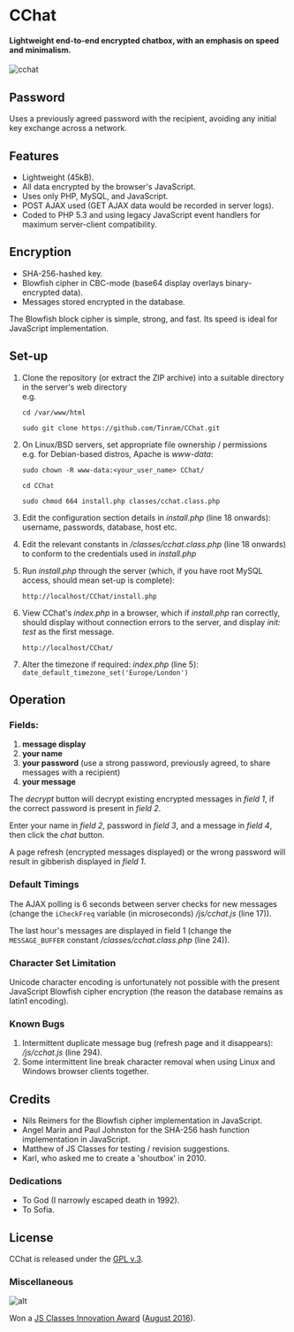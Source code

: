 
# CChat

#### Lightweight end-to-end encrypted chatbox, with an emphasis on speed and minimalism.

[1]: https://tinram.github.io/images/cchat.png
![cchat][1]


## Password

Uses a previously agreed password with the recipient, avoiding any initial key exchange across a network.


## Features

+ Lightweight (45kB).
+ All data encrypted by the browser's JavaScript.
+ Uses only PHP, MySQL, and JavaScript.
+ POST AJAX used (GET AJAX data would be recorded in server logs).
+ Coded to PHP 5.3 and using legacy JavaScript event handlers for maximum server-client compatibility.


## Encryption

+ SHA-256-hashed key.
+ Blowfish cipher in CBC-mode (base64 display overlays binary-encrypted data).
+ Messages stored encrypted in the database.

The Blowfish block cipher is simple, strong, and fast. Its speed is ideal for JavaScript implementation.


## Set-up

1. Clone the repository (or extract the ZIP archive) into a suitable directory in the server's web directory  
e.g.

    `cd /var/www/html`

    `sudo git clone https://github.com/Tinram/CChat.git`

2. On Linux/BSD servers, set appropriate file ownership / permissions  
e.g. for Debian-based distros, Apache is *www-data*:

    `sudo chown -R www-data:<your_user_name> CChat/`

    `cd CChat`

    `sudo chmod 664 install.php classes/cchat.class.php`

3. Edit the configuration section details in *install.php* (line 18 onwards): username, passwords, database, host etc.
4. Edit the relevant constants in */classes/cchat.class.php* (line 18 onwards) to conform to the credentials used in *install.php*
5. Run *install.php* through the server (which, if you have root MySQL access, should mean set-up is complete):

    `http://localhost/CChat/install.php`

6. View CChat's *index.php* in a browser, which if *install.php* ran correctly, should display without connection errors to the server, and display *init: test* as the first message.

    `http://localhost/CChat/`

7. Alter the timezone if required: *index.php* (line 5):  
`date_default_timezone_set('Europe/London')`


## Operation

### Fields:

1. **message display**
2. **your name**
3. **your password** (use a strong password, previously agreed, to share messages with a recipient)
4. **your message**

The *decrypt* button will decrypt existing encrypted messages in *field 1*, if the correct password is present in *field 2*.

Enter your name in *field 2*, password in *field 3*, and a message in *field 4*, then click the *chat* button.

A page refresh (encrypted messages displayed) or the wrong password will result in gibberish displayed in *field 1*.


### Default Timings

The AJAX polling is 6 seconds between server checks for new messages (change the `iCheckFreq` variable (in microseconds) */js/cchat.js* (line 17)).

The last hour's messages are displayed in field 1 (change the `MESSAGE_BUFFER` constant */classes/cchat.class.php* (line 24)).


### Character Set Limitation

Unicode character encoding is unfortunately not possible with the present JavaScript Blowfish cipher encryption (the reason the database remains as latin1 encoding).


### Known Bugs

1. Intermittent duplicate message bug (refresh page and it disappears): */js/cchat.js* (line 294).
2. Some intermittent line break character removal when using Linux and Windows browser clients together.


## Credits

+ Nils Reimers for the Blowfish cipher implementation in JavaScript.
+ Angel Marin and Paul Johnston for the SHA-256 hash function implementation in JavaScript.
+ Matthew of JS Classes for testing / revision suggestions.
+ Karl, who asked me to create a 'shoutbox' in 2010.


### Dedications

+ To God (I narrowly escaped death in 1992).
+ To Sofia.


## License

CChat is released under the [GPL v.3](https://www.gnu.org/licenses/gpl-3.0.html).


### Miscellaneous

![alt](http://www.jsclasses.org/award/innovation/winner.png "JS Classes Innovation Award")

Won a [JS Classes Innovation Award](http://www.jsclasses.org/award/innovation/) ([August 2016](http://www.jsclasses.org/package/513-JavaScript-Chat-system-that-exchanges-encrypted-messages.html)).
